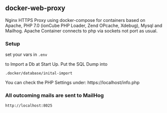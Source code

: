 ## docker-web-proxy
Nginx HTTPS Proxy using docker-compose for containers based on Apache, PHP 7.0 (ionCube PHP Loader, Zend OPcache, Xdebug), Mysql and Mailhog. Apache Container connects to php via sockets not port as usual.

### Setup

set your vars in ``.env``
    
to Import a Db at Start Up. Put the SQL Dump into

    .docker/database/inital-import

You can check the PHP Settings under:
    https://localhost/info.php
    
### All outcoming mails are sent to MailHog
    http://localhost:8025
   
